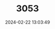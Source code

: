 ---
title: "3053"
category: "Branchinella wellardi"
draft: false
date: 2024-02-22 13:03:49
languages:
  English: ["Fairy Shrimp"]
---